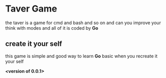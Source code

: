 # Taver Game

the taver is a game for cmd and bash and so on and can you improve your think with modes and all of it is coded by **Go**

## create it your self

this game is simple and good way to learn **Go** basic when you recreate it your self

**<version of 0.0.1>**
